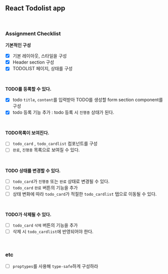 ## React Todolist app

<br>

### Assignment Checklist

**기본적인 구성**

- [x] 기본 레이아웃, 스타일을 구성
- [x] Header section 구성
- [x] TODOLIST 페이지, 상태를 구성

<br>

**TODO를 등록할 수 있다.**

- [x] todo `title`, `content`를 입력받아 TODO를 생성할 form section component를 구성
- [x] todo 등록 기능 추가 : todo 등록 시 `진행중` 상태가 된다.

<br>

**TODO목록이 보여진다.**

- [ ] `todo_card` , `todo_cardlist` 컴포넌트를 구성
- [ ] `완료`, `진행중` 목록으로 보여질 수 있다.

<br>

**TODO 상태를 변경할 수 있다.**

- [ ] `todo_card`가 `진행중` 또는 `완료` 상태로 변경될 수 있다.
- [ ] `todo_card` `완료` 버튼의 기능을 추가
- [ ] 상태 변화에 따라 `todo_card`가 적절한 `todo_cardlist` 탭으로 이동될 수 있다.

<br>

**TODO가 삭제될 수 있다.**

- [ ] `todo_card` `삭제` 버튼의 기능을 추가
- [ ] 삭제 시 `todo_cardlist`에 반영되어야 한다.

<br>

### etc

- [ ] `proptypes`를 사용해 `type-safe`하게 구성하라

